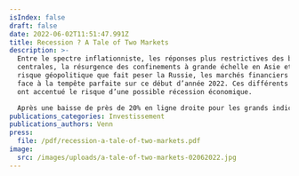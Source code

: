 ```yaml
---
isIndex: false
draft: false
date: 2022-06-02T11:51:47.991Z
title: Recession ? A Tale of Two Markets
description: >-
  Entre le spectre inflationniste, les réponses plus restrictives des banques
  centrales, la résurgence des confinements à grande échelle en Asie et enfin le
  risque géopolitique que fait peser la Russie, les marchés financiers ont fait
  face à la tempête parfaite sur ce début d’année 2022. Ces différents éléments
  ont accentué le risque d’une possible récession économique.

  Après une baisse de près de 20% en ligne droite pour les grands indices mondiaux, les marchés actions flirtent avec la frontière qui définit un marché dit « baissier ». Dans cette note rapide, nous essaierons de mettre ce mouvement de repli en perspective, en analysant notamment comment les marchés se sont comportés historiquement lors des phases récessives.
publications_categories: Investissement
publications_authors: Venn
press:
  file: /pdf/recession-a-tale-of-two-markets.pdf
image:
  src: /images/uploads/a-tale-of-two-markets-02062022.jpg
---
```

